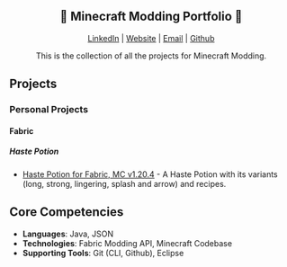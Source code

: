 <section>
    <div align="center">
        <h1>📠 Minecraft Modding Portfolio 📠</h1>
        <p>
            <a href="http://www.LinkedIn.com/in/kevin-barr1988">LinkedIn</a> |
            <a href="http://kjb88.github.io">Website</a> |
            <a href="mailto:kevinbarr.business@gmail.com">Email</a> |
            <a href="https://github.com/KJB88">Github</a>
        </p>
        <p>
            This is the collection of all the projects for Minecraft Modding.
        </p>
    </div>
</section>
<section>
  <h2>Projects</h2>
    <h3> Personal Projects</h3>
  <h4>Fabric</h4>
    <h5>Haste Potion</h5>
    <ul>
      <li><a href="https://github.com/KJB88/mc1.20.4-hastepotion">Haste Potion for Fabric, MC v1.20.4</a> - A Haste Potion with its variants (long, strong, lingering, splash and arrow) and recipes.</li>
    </ul> 
</section>
<section>
<h2>Core Competencies</h2>
<ul>
  <li><b>Languages</b>: Java, JSON</li>
    <li><b>Technologies</b>: Fabric Modding API, Minecraft Codebase </li>
  <li><b>Supporting Tools</b>: Git (CLI, Github), Eclipse</li>
</ul>
</section>
